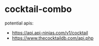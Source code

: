 # cocktail-combo

potential apis:
- https://api.api-ninjas.com/v1/cocktail
- https://www.thecocktaildb.com/api.php
